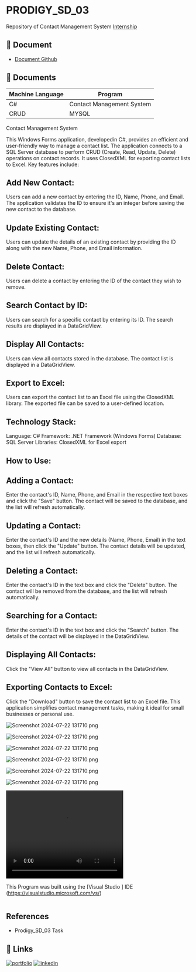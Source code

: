 
# PRODIGY_SD_03

Repository of Contact Management System
[Internship](https://github.com/LizzyTrevisan/Prodigy_SD_03/tree/main)



## 📑 Document
- [Document Github](https://github.com/LizzyTrevisan/Prodigy_SD_03/tree/main)

## 📔 Documents

| Machine Language | Program |
| ------- | ------------ |
| C# |   Contact Management System |
| CRUD | MYSQL |


Contact Management System

This Windows Forms application, developedin C#, provides an efficient and user-friendly way to manage a contact list. The application connects to a SQL Server database to perform CRUD (Create, Read, Update, Delete) operations on contact records. It uses ClosedXML for exporting contact lists to Excel. Key features include:

## Add New Contact: 
Users can add a new contact by entering the ID, Name, Phone, and Email. The application validates the ID to ensure it's an integer before saving the new contact to the database.

## Update Existing Contact: 
Users can update the details of an existing contact by providing the ID along with the new Name, Phone, and Email information.

## Delete Contact: 
Users can delete a contact by entering the ID of the contact they wish to remove.

## Search Contact by ID: 
Users can search for a specific contact by entering its ID. The search results are displayed in a DataGridView.

## Display All Contacts: 
Users can view all contacts stored in the database. The contact list is displayed in a DataGridView.

## Export to Excel: 
Users can export the contact list to an Excel file using the ClosedXML library. The exported file can be saved to a user-defined location.

## Technology Stack:

Language: C#
Framework: .NET Framework (Windows Forms)
Database: SQL Server
Libraries: ClosedXML for Excel export

## How to Use:

## Adding a Contact: 
Enter the contact's ID, Name, Phone, and Email in the respective text boxes and click the "Save" button. The contact will be saved to the database, and the list will refresh automatically.

## Updating a Contact: 
Enter the contact's ID and the new details (Name, Phone, Email) in the text boxes, then click the "Update" button. The contact details will be updated, and the list will refresh automatically.

## Deleting a Contact: 
Enter the contact's ID in the text box and click the "Delete" button. The contact will be removed from the database, and the list will refresh automatically.

## Searching for a Contact: 
Enter the contact's ID in the text box and click the "Search" button. The details of the contact will be displayed in the DataGridView.

## Displaying All Contacts: 
Click the "View All" button to view all contacts in the DataGridView.

## Exporting Contacts to Excel: 
Click the "Download" button to save the contact list to an Excel file.
This application simplifies contact management tasks, making it ideal for small businesses or personal use.


![Screenshot 2024-07-22 131710.png](https://github.com/LizzyTrevisan/Prodigy_SD_03/blob/main/Screenshot%202024-07-22%20220255.png)

![Screenshot 2024-07-22 131710.png](https://raw.githubusercontent.com/LizzyTrevisan/Prodigy_SD_03/main/Screenshot%202024-07-22%20220311.png)

![Screenshot 2024-07-22 131710.png](https://raw.githubusercontent.com/LizzyTrevisan/Prodigy_SD_03/main/Screenshot%202024-07-22%20220357.png)

![Screenshot 2024-07-22 131710.png](https://raw.githubusercontent.com/LizzyTrevisan/Prodigy_SD_03/main/Screenshot%202024-07-22%20220420.png)

![Screenshot 2024-07-22 131710.png](https://raw.githubusercontent.com/LizzyTrevisan/Prodigy_SD_03/main/Screenshot%202024-07-22%20220431.png)

![Screenshot 2024-07-22 131710.png](https://raw.githubusercontent.com/LizzyTrevisan/Prodigy_SD_03/main/Screenshot%202024-07-22%20220454.png)


<video width="320" height="240" controls>
  <source src="video.mov" type="video/mp4">
</video>


This Program was built using the [Visual Studio ] IDE (https://visualstudio.microsoft.com/vs/)
```

```
## References
- Prodigy_SD_03 Task

## 🔗 Links
[![portfolio](https://img.shields.io/badge/my_portfolio-000?style=for-the-badge&logo=ko-fi&logoColor=white)](https://leizianetrevisan.notion.site/Hello-I-m-Leiziane-3801bd1694ac46f8a28fddcca61fe34e/)
[![linkedin](https://img.shields.io/badge/linkedin-0A66C2?style=for-the-badge&logo=linkedin&logoColor=white)](https://www.linkedin.com/)

